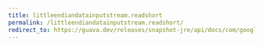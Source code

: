 ```yaml
---
title: littleendiandatainputstream.readshort
permalink: /littleendiandatainputstream.readshort/
redirect_to: https://guava.dev/releases/snapshot-jre/api/docs/com/google/common/io/LittleEndianDataInputStream.html#readShort--
---
```


